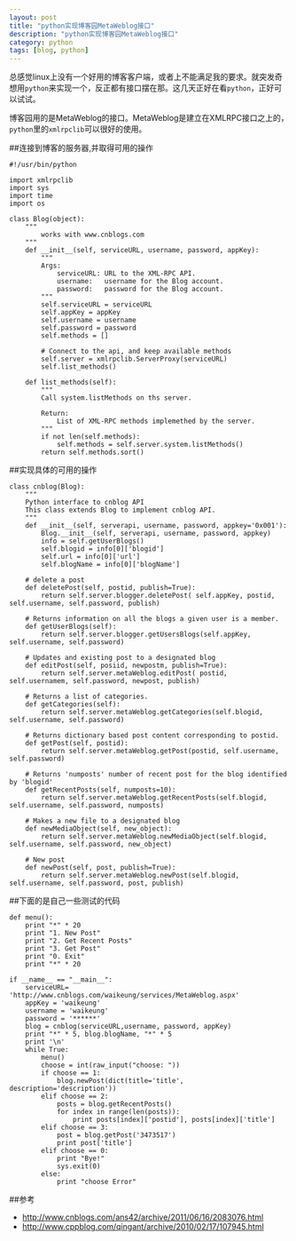 ```yaml
---
layout: post
title: "python实现博客园MetaWeblog接口"
description: "python实现博客园MetaWeblog接口"
category: python
tags: [blog, python]
---
```


总感觉linux上没有一个好用的博客客户端，或者上不能满足我的要求。就突发奇想用`python`来实现一个，反正都有接口摆在那。这几天正好在看`python`，正好可以试试。

博客园用的是MetaWeblog的接口。MetaWeblog是建立在XMLRPC接口之上的，`python`里的`xmlrpclib`可以很好的使用。

##连接到博客的服务器,并取得可用的操作

    #!/usr/bin/python
    
    import xmlrpclib
    import sys
    import time
    import os
    
    class Blog(object):
        """
            works with www.cnblogs.com
        """
        def __init__(self, serviceURL, username, password, appKey):
            """
            Args:
                serviceURL: URL to the XML-RPC API.
                username:   username for the Blog account.
                password:   password for the Blog account.
            """
            self.serviceURL = serviceURL
            self.appKey = appKey
            self.username = username
            self.password = password
            self.methods = []
            
            # Connect to the api, and keep available methods
            self.server = xmlrpclib.ServerProxy(serviceURL)
            self.list_methods()
    
        def list_methods(self):
            """
            Call system.listMethods on ths server.
    
            Return:
                List of XML-RPC methods implemethed by the server.
            """
            if not len(self.methods):
                self.methods = self.server.system.listMethods()
            return self.methods.sort()

##实现具体的可用的操作

    class cnblog(Blog):
        """
        Python interface to cnblog API
        This class extends Blog to implement cnblog API.
        """
        def __init__(self, serverapi, username, password, appkey='0x001'):
            Blog.__init__(self, serverapi, username, password, appkey)
            info = self.getUserBlogs()
            self.blogid = info[0]['blogid']
            self.url = info[0]['url']
            self.blogName = info[0]['blogName']
    
        # delete a post
        def deletePost(self, postid, publish=True):
            return self.server.blogger.deletePost( self.appKey, postid, self.username, self.password, publish)
    
        # Returns information on all the blogs a given user is a member.
        def getUserBlogs(self):
            return self.server.blogger.getUsersBlogs(self.appKey, self.username, self.password)
        
        # Updates and existing post to a designated blog
        def editPost(self, posiid, newpostm, publish=True):
            return self.server.metaWeblog.editPost( postid, self.usernamem, self.password, newpost, publish)
    
        # Returns a list of categories.
        def getCategories(self):
            return self.server.metaWeblog.getCategories(self.blogid, self.username, self.password)
    
        # Returns dictionary based post content corresponding to postid.
        def getPost(self, postid):
            return self.server.metaWeblog.getPost(postid, self.username, self.password)
    
        # Returns 'numposts' number of recent post for the blog identified by 'blogid'
        def getRecentPosts(self, numposts=10):
            return self.server.metaWeblog.getRecentPosts(self.blogid, self.username, self.password, numposts)
    
        # Makes a new file to a designated blog
        def newMediaObject(self, new_object):
            return self.server.metaWeblog.newMediaObject(self.blogid, self.username, self.password, new_object)
    
        # New post
        def newPost(self, post, publish=True):
            return self.server.metaWeblog.newPost(self.blogid, self.username, self.password, post, publish)

##下面的是自己一些测试的代码

```
def menu():
    print "*" * 20
    print "1. New Post"
    print "2. Get Recent Posts"
    print "3. Get Post"
    print "0. Exit"
    print "*" * 20

if __name__ == "__main__":
    serviceURL= 'http://www.cnblogs.com/waikeung/services/MetaWeblog.aspx'
    appKey = 'waikeung'
    username = 'waikeung'
    password = '******'
    blog = cnblog(serviceURL,username, password, appKey)
    print "*" * 5, blog.blogName, "*" * 5
    print '\n'
    while True:
        menu()
        choose = int(raw_input("choose: "))
        if choose == 1:
            blog.newPost(dict(title='title', description='description'))
        elif choose == 2:
            posts = blog.getRecentPosts()
            for index in range(len(posts)):
                print posts[index]['postid'], posts[index]['title']
        elif choose == 3:
            post = blog.getPost('3473517')
            print post['title']
        elif choose == 0:
            print "Bye!"
            sys.exit(0)
        else:
            print "choose Error"
```

##参考
* http://www.cnblogs.com/ans42/archive/2011/06/16/2083076.html
* http://www.cppblog.com/qingant/archive/2010/02/17/107945.html
